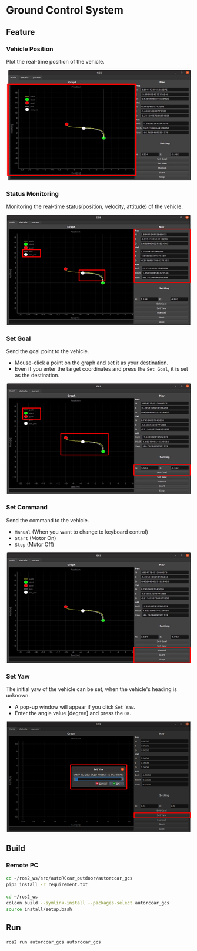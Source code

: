 # Ground Control System

## Feature
### Vehicle Position
Plot the real-time position of the vehicle.
<p align="center"> <img src="images\gcs_position.png" width="500" height="300"/> </p>

### Status Monitoring
Monitoring the real-time status(position, velocity, attitude)  of the vehicle.
<p align="center"> <img src="images\gcs_monitoring.png" width="500" height="300"/> </p>

### Set Goal
Send the goal point to the vehicle.
- Mouse-click a point on the graph and set it as your destination.
- Even if you enter the target coordinates and press the `Set Goal`, it is set as the destination.
<p align="center"> <img src="images\gcs_set_goal.png" width="500" height="300"/> </p>

### Set Command
Send the command to the vehicle.
- `Manual` (When you want to change to keyboard control)
- `Start` (Motor On)
- `Stop` (Motor Off)

<p align="center"> <img src="images\gcs_cmd.png" width="500" height="300"/> </p>

### Set Yaw
The initial yaw of the vehicle can be set, when the vehicle's heading is unknown.
- A pop-up window will appear if you click `Set Yaw`.
- Enter the angle value [degree] and press the `OK`.

<p align="center"> <img src="images\gcs_set_yaw.png" width="500" height="300"/> </p>

## Build
### Remote PC
```bash
cd ~/ros2_ws/src/autoRCcar_outdoor/autorccar_gcs
pip3 install -r requirement.txt

cd ~/ros2_ws
colcon build --symlink-install --packages-select autorccar_gcs
source install/setup.bash
```
## Run
```bash
ros2 run autorccar_gcs autorccar_gcs
```
